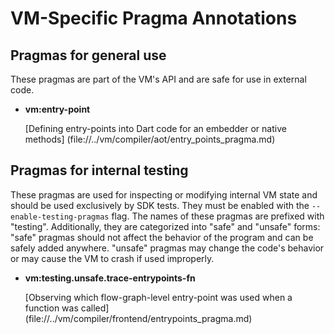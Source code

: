 # VM-Specific Pragma Annotations

## Pragmas for general use

These pragmas are part of the VM's API and are safe for use in external code.

- **vm:entry-point**

  [Defining entry-points into Dart code for an embedder or native methods]
  (file://../vm/compiler/aot/entry_points_pragma.md)

## Pragmas for internal testing

These pragmas are used for inspecting or modifying internal VM state and should be used exclusively by SDK tests. They must be enabled with the `--enable-testing-pragmas` flag. The names of these pragmas are prefixed with "testing". Additionally, they are categorized into "safe" and "unsafe" forms: "safe" pragmas should not affect the behavior of the program and can be safely added anywhere. "unsafe" pragmas may change the code's behavior or may cause the VM to crash if used improperly.

- **vm:testing.unsafe.trace-entrypoints-fn**

  [Observing which flow-graph-level entry-point was used when a function was called]
  (file://../vm/compiler/frontend/entrypoints_pragma.md)
